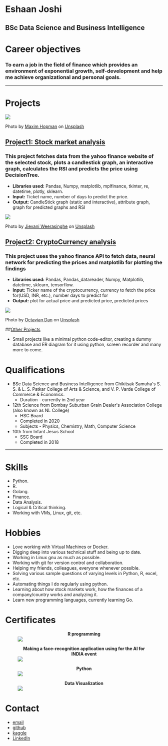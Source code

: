 # Eshaan Joshi
## BSc Data Science and Business Intelligence
# Career objectives

### To earn a job in the field of finance which provides an environment of exponential growth, self-development and help me achieve organizational and personal goals.
---
# Projects
<img src = 'maxim-hopman-fiXLQXAhCfk-unsplash.jpg'/>

Photo by <a href="https://unsplash.com/@nampoh?utm_source=unsplash&utm_medium=referral&utm_content=creditCopyText">Maxim Hopman</a> on <a href="https://unsplash.com/s/photos/automation?utm_source=unsplash&utm_medium=referral&utm_content=creditCopyText">Unsplash</a>

## [Project1: Stock market analysis](https://github.com/EshaanJoshiSDBI/stockanalysis)

### This project fetches data from the yahoo finance website of the selected stock, plots a candlestick graph, an interactive graph, calculates the RSI and predicts the price using DecisionTree.

- **Libraries used:** Pandas, Numpy, matplotlib, mplfinance, tkinter, re, datetime, plotly, sklearn.
- **Input:** Ticket name, number of days to predict the price.
- **Output:** CandleStick graph (static and interactive), attribute graph, graph for predicted graphs and RSI
<img src = 'jievani-weerasinghe-zHI7m_FxpMU-unsplash.jpg' />

Photo by <a href="https://unsplash.com/@jievani?utm_source=unsplash&utm_medium=referral&utm_content=creditCopyText">Jievani Weerasinghe</a> on <a href="https://unsplash.com/s/photos/ethereum?utm_source=unsplash&utm_medium=referral&utm_content=creditCopyText">Unsplash</a>

## [Project2: CryptoCurrency analysis](https://github.com/EshaanJoshiSDBI/cryptoanalysis)
### This project uses the yahoo finance API to fetch data, neural network for predicting the prices and matplotlib for plotting the findings

- **Libraries used:** Pandas, Pandas_datareader, Numpy, Matplotlib, datetime, sklearn, tensorflow.
- **Input:** Ticker name of the cryptocurrency, currency to fetch the price for(USD, INR, etc.), number days to predict for
- **Output:** plot for actual price and predicted price, predicted prices
<img src = 'octavian-dan-b21Ty33CqVs-unsplash.jpg' />

Photo by <a href="https://unsplash.com/@octadan?utm_source=unsplash&utm_medium=referral&utm_content=creditCopyText">Octavian Dan</a> on <a href="https://unsplash.com/s/photos/projects?utm_source=unsplash&utm_medium=referral&utm_content=creditCopyText">Unsplash</a>

##[Other Projects](https://github.com/EshaanJoshiSDBI/Projects)
- Small projects like a minimal python code-editor, creating a dummy database and ER diagram for it using python, screen recorder and many more to come.

# Qualifications
- BSc Data Science and Business Intelligence from Chikitsak Samuha's S. S. & L. S. Patkar College of Arts & Science, and V. P. Varde College of Commerce & Economics.
	- Duration - currently in 2nd year
- 12th Science from Bombay Suburban Grain Dealer's Association College (also known as NL College)
	- HSC Board
	- Completed in 2020
	- Subjects - Physics, Chemistry, Math, Computer Science
- 10th from Infant Jesus School
	- SSC Board
	- Completed in 2018
---
# Skills
- Python.
- R.
- Golang.
- Finance.
- Data Analysis.
- Logical & Critical thinking.
- Working with VMs, Linux, git, etc.

# Hobbies
- Love working with Virtual Machines or Docker.
- Digging deep into various technical stuff and being up to date.
- Working in Linux gnu as much as possible.
- Working with git for version control and collaboration.
- Helping my friends, colleagues, everyone whenever possible.
- Solving various sample questions of varying levels in Python, R, excel, etc.
- Automating things I do regularly using python.
- Learning about how stock markets work, how the finances of a company/country works and analyzing it.
- Learn new programming languages, currently learning Go.

# Certificates
<figure>
	<figcaption align = "center"><b> R programming</b></figcaption>
	<img src = 'GuviCertification - 9464452GNb1D6Z1Wm0.png'/>
</figure>
<figure>
	<figcaption align = 'center'><b> Making a face-recognition application using for the AI for INDIA event</b></figcaption>
	<img src = 'GuviCertification - 5UpA57W53toz911062(2).png'/>
</figure>
<figure>
	<figcaption align = 'center'><b>Python</b></figcaption>
	<img src = 'Eshaan Joshi - Python.png'/>
</figure>
<figure>
	<figcaption align = 'center'><b>Data Visualization</b></figcaption>
	<img src = 'Eshaan Joshi - Data Visualization.png'/>
</figure>

# Contact
- [email](mailto:eshaanjoshi713@gmail.com)
- [github](https://github.com/EshaanJoshiSDBI)
- [kaggle](https://www.kaggle.com/eshaanjoshi12)
- [LinkedIn](https://www.linkedin.com/in/eshaan-joshi-93b6711b6/)
